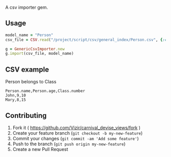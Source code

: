 A csv importer gem.


## Usage

```ruby
model_name = "Person"
csv_file = CSV.read("/project/script/csv/general_index/Person.csv", {:col_sep => ",", :headers => true} )

g = GenericCsvImporter.new
g.import(csv_file, model_name)
```


## CSV example

Person belongs to Class

```
Person.name,Person.age,Class.number
John,9,10
Mary,8,15
```



## Contributing

1. Fork it ( https://github.com/Vizir/carnival_devise_views/fork )
2. Create your feature branch (`git checkout -b my-new-feature`)
3. Commit your changes (`git commit -am 'Add some feature'`)
4. Push to the branch (`git push origin my-new-feature`)
5. Create a new Pull Request
